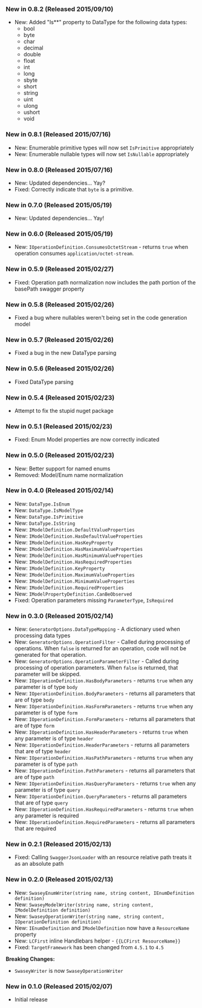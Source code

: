 ### New in 0.8.2 (Released 2015/09/10)
* New: Added "Is**" property to DataType for the following data types:
    - bool
    - byte
    - char
    - decimal
    - double
    - float
    - int
    - long
    - sbyte
    - short
    - string
    - uint
    - ulong
    - ushort
    - void

### New in 0.8.1 (Released 2015/07/16)
* New: Enumerable primitive types will now set `IsPrimitive` appropriately
* New: Enumerable nullable types will now set `IsNullable` appropriately

### New in 0.8.0 (Released 2015/07/16)
* New: Updated dependencies... Yay?
* Fixed: Correctly indicate that `byte` is a primitive.

### New in 0.7.0 (Released 2015/05/19)
* New: Updated dependencies... Yay!

### New in 0.6.0 (Released 2015/05/19)
* New: `IOperationDefinition.ConsumesOctetStream` - returns `true` when operation consumes `application/octet-stream`.

### New in 0.5.9 (Released 2015/02/27)
* Fixed: Operation path normalization now includes the path portion of the basePath swagger property

### New in 0.5.8 (Released 2015/02/26)
* Fixed a bug where nullables weren't being set in the code generation model

### New in 0.5.7 (Released 2015/02/26)
* Fixed a bug in the new DataType parsing

### New in 0.5.6 (Released 2015/02/26)
* Fixed DataType parsing

### New in 0.5.4 (Released 2015/02/23)
* Attempt to fix the stupid nuget package

### New in 0.5.1 (Released 2015/02/23)
* Fixed: Enum Model properties are now correctly indicated

### New in 0.5.0 (Released 2015/02/23)
* New: Better support for named enums
* Removed: Model/Enum name normalization

### New in 0.4.0 (Released 2015/02/14)
* New: `DataType.IsEnum`
* New: `DataType.IsModelType`
* New: `DataType.IsPrimitive`
* New: `DataType.IsString`
* New: `IModelDefinition.DefaultValueProperties`
* New: `IModelDefinition.HasDefaultValueProperties`
* New: `IModelDefinition.HasKeyProperty`
* New: `IModelDefinition.HasMaximumValueProperties`
* New: `IModelDefinition.HasMinimumValueProperties`
* New: `IModelDefinition.HasRequiredProperties`
* New: `IModelDefinition.KeyProperty`
* New: `IModelDefinition.MaximumValueProperties`
* New: `IModelDefinition.MinimumValueProperties`
* New: `IModelDefinition.RequiredProperties`
* New: `IModelPropertyDefinition.CanBeObserved`
* Fixed: Operation parameters missing `ParameterType`, `IsRequired`

### New in 0.3.0 (Released 2015/02/14)
* New: `GeneratorOptions.DataTypeMapping` - A dictionary used when processing data types
* New: `GeneratorOptions.OperationFilter` - Called during processing of operations. When `false` is returned for an operation, code will not be generated for that operation.
* New: `GeneratorOptions.OperationParameterFilter` - Called during processing of operation parameters. When `false` is returned, that parameter will be skipped.
* New: `IOperationDefinition.HasBodyParameters` - returns `true` when any parameter is of type `body`
* New: `IOperationDefinition.BodyParameters` - returns all parameters that are of type `body`
* New: `IOperationDefinition.HasFormParameters` - returns `true` when any parameter is of type `form`
* New: `IOperationDefinition.FormParameters` - returns all parameters that are of type `form`
* New: `IOperationDefinition.HasHeaderParameters` - returns `true` when any parameter is of type `header`
* New: `IOperationDefinition.HeaderParameters` - returns all parameters that are of type `header`
* New: `IOperationDefinition.HasPathParameters` - returns `true` when any parameter is of type `path`
* New: `IOperationDefinition.PathParameters` - returns all parameters that are of type `path`
* New: `IOperationDefinition.HasQueryParameters` - returns `true` when any parameter is of type `query`
* New: `IOperationDefinition.QueryParameters` - returns all parameters that are of type `query`
* New: `IOperationDefinition.HasRequiredParameters` - returns `true` when any parameter is required
* New: `IOperationDefinition.RequiredParameters` - returns all parameters that are required

### New in 0.2.1 (Released 2015/02/13)
* Fixed: Calling `SwaggerJsonLoader` with an resource relative path treats it as an absolute path

### New in 0.2.0 (Released 2015/02/13)
* New: `SwaseyEnumWriter(string name, string content, IEnumDefinition definition)`
* New: `SwaseyModelWriter(string name, string content, IModelDefinition definition)`
* New: `SwaseyOperationWriter(string name, string content, IOperationDefinition definition)`
* New: `IEnumDefinition` and `IModelDefinition` now have a `ResourceName` property
* New: `LCFirst` inline Handlebars helper - `{{LCFirst ResourceName}}`
* Fixed: `TargetFramework` has been changed from `4.5.1` to `4.5`

**Breaking Changes:**
* `SwaseyWriter` is now `SwaseyOperationWriter`

### New in 0.1.0 (Released 2015/02/07)
* Initial release

